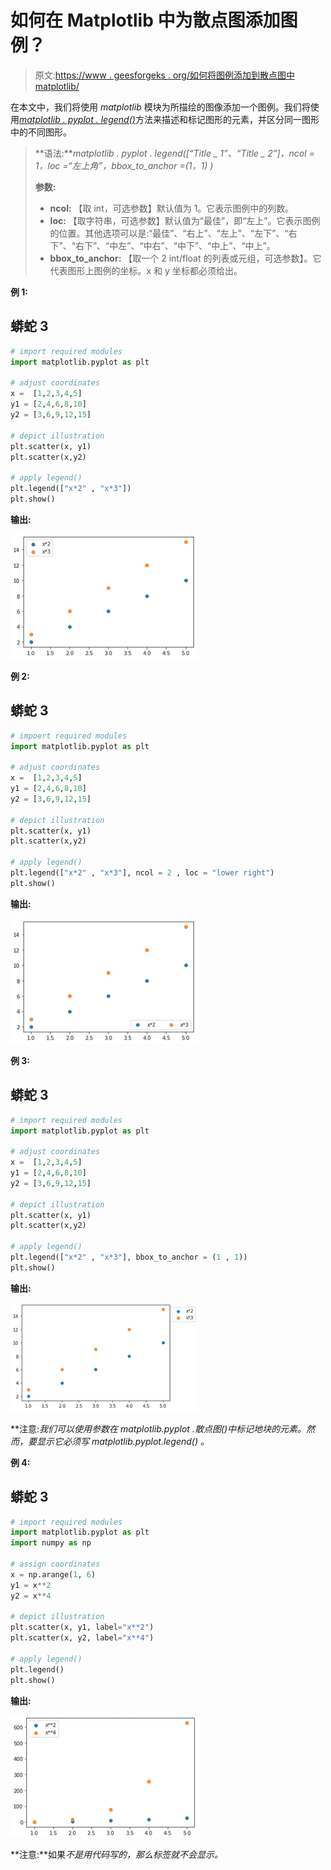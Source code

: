 # 如何在 Matplotlib 中为散点图添加图例？

> 原文:[https://www . geesforgeks . org/如何将图例添加到散点图中 matplotlib/](https://www.geeksforgeeks.org/how-to-add-a-legend-to-a-scatter-plot-in-matplotlib/)

在本文中，我们将使用 *matplotlib* 模块为所描绘的图像添加一个图例。我们将使用[*matplotlib . pyplot . legend()*](https://www.geeksforgeeks.org/matplotlib-pyplot-legend-in-python/)方法来描述和标记图形的元素，并区分同一图形中的不同图形。

> **语法:***matplotlib . pyplot . legend([“Title _ 1”、“Title _ 2”]，ncol = 1，loc =“左上角”，bbox_to_anchor =(1，1) )*
> 
> **参数:**
> 
> *   **ncol:** 【取 int，可选参数】默认值为 1。它表示图例中的列数。
> *   **loc:** 【取字符串，可选参数】默认值为“最佳”，即“左上”。它表示图例的位置。其他选项可以是:“最佳”、“右上”、“左上”、“左下”、“右下”、“右下”、“中左”、“中右”、“中下”、“中上”、“中上”。
> *   **bbox_to_anchor:** 【取一个 2 int/float 的列表或元组，可选参数】。它代表图形上图例的坐标。x 和 y 坐标都必须给出。

**例 1:**

## 蟒蛇 3

```py
# import required modules
import matplotlib.pyplot as plt

# adjust coordinates
x =  [1,2,3,4,5]
y1 = [2,4,6,8,10]
y2 = [3,6,9,12,15]

# depict illustration
plt.scatter(x, y1)
plt.scatter(x,y2)

# apply legend()
plt.legend(["x*2" , "x*3"])
plt.show()
```

**输出:**

![](img/6b86709ee68d6b74efa667dbf1778b2d.png)

**例 2:**

## 蟒蛇 3

```py
# impoert required modules
import matplotlib.pyplot as plt

# adjust coordinates
x =  [1,2,3,4,5]
y1 = [2,4,6,8,10]
y2 = [3,6,9,12,15]

# depict illustration
plt.scatter(x, y1)
plt.scatter(x,y2)

# apply legend()
plt.legend(["x*2" , "x*3"], ncol = 2 , loc = "lower right")
plt.show()
```

**输出:**

![](img/bfc526686c54098053b8dffe8653c5f9.png)

**例 3:**

## 蟒蛇 3

```py
# import required modules
import matplotlib.pyplot as plt

# adjust coordinates
x =  [1,2,3,4,5]
y1 = [2,4,6,8,10]
y2 = [3,6,9,12,15]

# depict illustration
plt.scatter(x, y1)
plt.scatter(x,y2)

# apply legend()
plt.legend(["x*2" , "x*3"], bbox_to_anchor = (1 , 1))
plt.show()
```

**输出:**

![](img/5274e8dc8ca59d698a09530d50761512.png)

**注意:**我们可以使用参数在 *matplotlib.pyplot .散点图()中标记地块的元素。然而，要显示它*必须写 matplotlib.pyplot.legend()* 。*

**例 4:**

## 蟒蛇 3

```py
# import required modules
import matplotlib.pyplot as plt
import numpy as np

# assign coordinates
x = np.arange(1, 6)
y1 = x**2
y2 = x**4

# depict illustration
plt.scatter(x, y1, label="x**2")
plt.scatter(x, y2, label="x**4")

# apply legend()
plt.legend()
plt.show()
```

**输出:**

![](img/0dd52aeb967511b821d6c4865f6b156f.png)

**注意:**如果*不是用代码写的，那么标签就不会显示。*